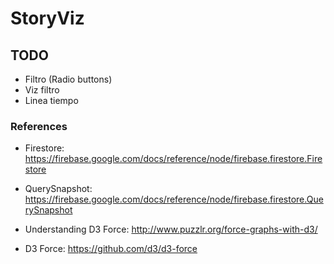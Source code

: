 # StoryViz

## TODO
- Filtro (Radio buttons)
- Viz filtro
- Linea tiempo


### References
- Firestore: https://firebase.google.com/docs/reference/node/firebase.firestore.Firestore
- QuerySnapshot: https://firebase.google.com/docs/reference/node/firebase.firestore.QuerySnapshot

- Understanding D3 Force: http://www.puzzlr.org/force-graphs-with-d3/
- D3 Force: https://github.com/d3/d3-force